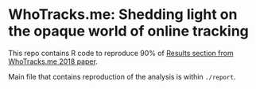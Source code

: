 # WhoTracks.me: Shedding light on the opaque world of online tracking

This repo contains R code to reproduce 90% of [Results section from WhoTracks.me 2018 paper](https://t.ly/rKI5).

Main file that contains reproduction of the analysis is within `./report`.